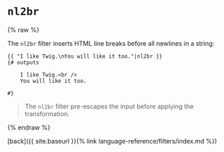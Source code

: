 `nl2br`
=======

{% raw %}

The `nl2br` filter inserts HTML line breaks before all newlines in a string:

````twig
{{ "I like Twig.\nYou will like it too."|nl2br }}
{# outputs

    I like Twig.<br />
    You will like it too.

#}
````

> The `nl2br` filter pre-escapes the input before applying the transformation.

{% endraw %}

[back]({{ site.baseurl }}{% link language-reference/filters/index.md %})
